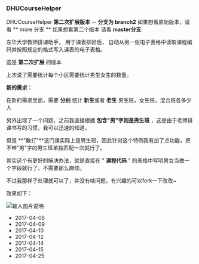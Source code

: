 ### DHUCourseHelper

DHUCourseHelper  **第二次扩展版本** -- **分支为 branch2** 
如果想看原始版本，请看 ** more 分支  ** 如果想看第二个版本 请看  **master分支** 

东华大学教师排课助手，
用于课表排好后，
自动从另一张电子表格中读取课程编码并按照规定的格式写入课表的电子表格。

这是 **第二次扩展** 的版本

上次说了需要统计每个小区需要统计男生女生的数量。

 **新的需求：** 

在新的需求里面，需要 **分别** 统计 **新生**或者 **老生** 男生班，女生班，混合班各多少人

另外出现了一个问题，之前我直接根据 **包含"男"字则是男生班** ，这是由于老师排课书写的习惯，我可以迅速的知道。

但是 **"散打"**这门课实际上是男生班，因此针对这个特例我有加了点功能，把不带"男"字的男生班单独匹配一次就行了。

其实这个有更好的解决办法，就是直接在 " **课程代码** " 的表格中写明男女当做一个字段就行了，不需要那么麻烦。

不过我那样子处理就可以了，并没有啥问题，有兴趣的可以fork一下改改~

效果如下：

 ![输入图片说明](http://git.oschina.net/uploads/images/2016/1117/135419_f85a01c7_587276.png "在这里输入图片标题")

- 2017-04-08
- 2017-04-09
- 2017-04-10
- 2017-04-12
- 2017-04-14
- 2017-04-15
- 2017-04-25
